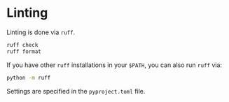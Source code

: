 # Linting

Linting is done via `ruff`.

```bash
ruff check
ruff format
```

If you have other `ruff` installations in your `$PATH`, you can also run `ruff` via:
```bash
python -m ruff
```

Settings are specified in the `pyproject.toml` file.
